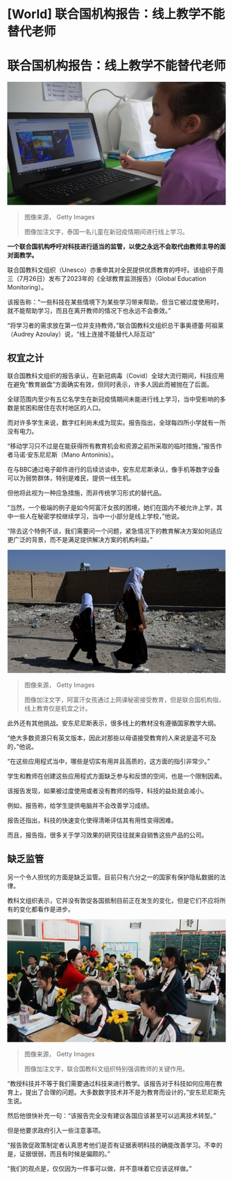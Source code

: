 # [World] 联合国机构报告：线上教学不能替代老师

#  联合国机构报告：线上教学不能替代老师


![泰国中部暖武里府，一名女学生在家中通过笔记本电脑在线上课](_130516658_mediaitem130516657.jpg)

> 图像来源，  Getty Images
>
> 图像加注文字，泰国一名儿童在新冠疫情期间进行线上学习。

**一个联合国机构呼吁对科技进行适当的监管，以使之永远不会取代由教师主导的面对面教学。**

联合国教科文组织（Unesco）亦重申其对全民提供优质教育的呼吁。该组织于周三（7月26日）发布了2023年的《全球教育监测报告》（Global Education Monitoring）。

该报告称：“一些科技在某些情境下为某些学习带来帮助，但当它被过度使用时，就不能帮助学习，而且在离开教师的情况下也永远不会奏效。”

“将学习者的需求放在第一位并支持教师，”联合国教科文组织总干事奥德蕾·阿祖莱（Audrey Azoulay）说，“线上连接不能替代人际互动”

##  权宜之计

联合国教科文组织的报告承认，在新冠病毒（Covid）全球大流行期间，科技应用在避免“教育崩盘”方面确实有效，但同时表示，许多人因此而被抛在了后面。

全球范围内至少有五亿名学生在新冠疫情期间未能进行线上学习，当中受影响的多数是贫困和居住在农村地区的人口。

而对许多学生来说，数字红利尚未成为现实。报告指出，全球每四所小学就有一所没有电力。

“移动学习只不过是在能获得所有教育机会和资源之前所采取的临时措施，”报告作者马诺·安东尼尼斯（Mano Antoninis）。

在与BBC通过电子邮件进行的后续访谈中，安东尼尼斯承认，像手机等数字设备可以为弱势群体，特别是难民，提供一线生机。

但他将此视为一种应急措施，而非传统学习形式的替代品。

“当然，一个极端的例子是如今阿富汗女孩的困境，她们在国内不被允许上学，其中一些人在秘密学校继续学习，当中一小部分是线上学校，”他说。

“除去这个特例不谈，我们需要问一个问题，紧急情况下的教育解决方案如何适应更广泛的背景，而不是满足提供解决方案的机构利益。”

![2021年10月30日，阿富汗女学生从马扎里沙里夫学校返回时沿着小路行走](_130516663_mediaitem130516660.jpg)

> 图像来源，  Getty Images
>
> 图像加注文字，阿富汗女孩通过上网课秘密接受教育，但是联合国机构指，线上教育仅是机宜之计。

此外还有其他挑战。安东尼尼斯表示，很多线上的教材没有遵循国家教学大纲。

“绝大多数资源只有英文版本，因此对那些以母语接受教育的人来说是遥不可及的，”他说。

“在这些应用程式当中，哪些是切实有用并且高质的，这方面的指引非常少。”

学生和教师在创建这些应用程式方面缺乏参与和反馈的空间，也是一个限制因素。

该报告发现，如果被过度使用或者没有教师的指导，科技的益处就会减小。

例如，报告称，给学生提供电脑并不会改善学习成绩。

报告还指出，科技的快速变化使得清晰评估其有用性变得困难。

而且，报告指，很多关于学习效果的研究往往就来自销售这些产品的公司。

##  缺乏监管

另一个令人担忧的方面是缺乏监管。目前只有六分之一的国家有保护隐私数据的法律。

教科文组织表示，它并没有敦促各国抵制目前正在发生的变化，但是它们不应将所有的变化都看作是进步。

![2023年6月1日，中国河南省洛阳市一所高中的教室里，一名老师向学生们分发向日葵，为2023年高考加油。](_130517042_mediaitem130517041.jpg)

> 图像来源，  Getty Images
>
> 图像加注文字，联合国教科文组织特别强调教师的关键作用。

“教授科技并不等于我们需要通过科技来进行教学。该报告对于科技如何应用在教育上，提出了合理的问题。大多数数字技术并不是为教育而设计的，”安东尼尼斯先生说。

然后他很快补充一句：“该报告完全没有建议各国应该甚至可以远离技术转型。”

但是他要求政府引入一些注意事项。

“报告敦促政策制定者认真思考他们是否有证据表明科技的确能改善学习。不幸的是，证据很弱，而且有时候是偏颇的。”

“我们的观点是，仅仅因为一件事可以做，并不意味着它应该这样做。”


